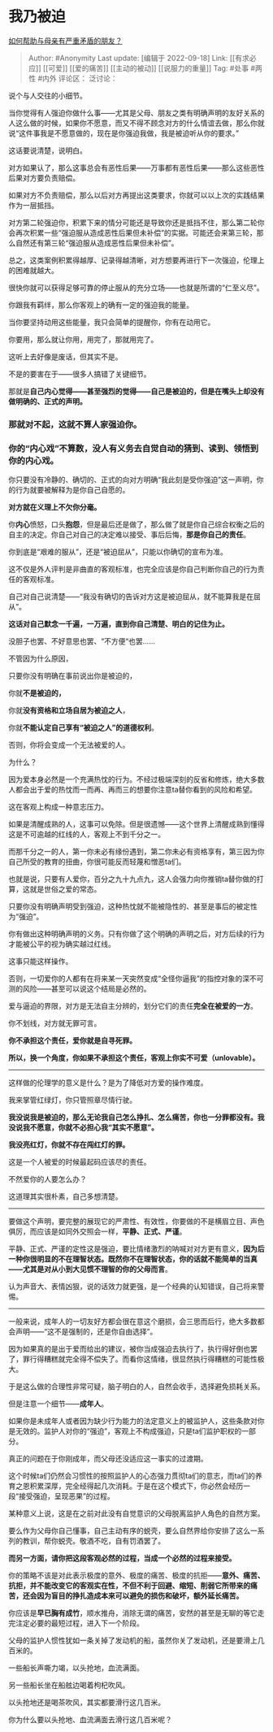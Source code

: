 # 我乃被迫
[如何帮助与母亲有严重矛盾的朋友？](https://www.zhihu.com/question/22104023/answer/2667233450)

> Author: #Anonymity
> Last update: [编辑于 2022-09-18]
> Link: [[有求必应]] [[可爱]] [[爱的痛苦]] [[主动的被动]] [[说服力的重量]]
> Tag: #处事 #两性 #内外
> 评论区：
> 泛讨论：

说个与人交往的小细节。

当你觉得有人强迫你做什么事——尤其是父母、朋友之类有明确声明的友好关系的人这么做的时候，如果你不愿意，而又不得不顾念对方的什么情谊去做，那么你就说“这件事我是不愿意做的，现在是你强迫我做，我是被迫听从你的要求。”

这话要说清楚，说明白。

对方如果认了，那么这事总会有恶性后果——万事都有恶性后果——那么这些恶性后果对方要负责赔偿。

如果对方不负责赔偿，那么以后对方再提出这类要求，你就可以以上次的实践结果作为一层抵挡。

对方第二轮强迫你，积累下来的情分可能还是导致你还是抵挡不住，那么第二轮你会再次积累一些“强迫服从造成恶性后果但未补偿”的实据。可能还会来第三轮，那么自然还有第三轮“强迫服从造成恶性后果但未补偿”。

总之，这类案例积累得越厚、记录得越清晰，对方想要再进行下一次强迫，伦理上的困难就越大。

很快你就可以获得足够可靠的停止服从的充分立场——也就是所谓的“仁至义尽”。

你跟我有羁绊，那么你客观上的确有一定的强迫我的能量。

当你要坚持动用这些能量，我只会简单的提醒你，你有在动用它。

你要用，那么就让你用，用完了，那就用完了。

这听上去好像是废话，但其实不是。

不是的要害在于——很多人搞错了关键细节。

那就是**自己内心觉得——甚至强烈的觉得——自己是被迫的，但是在嘴头上却没有做明确的、正式的声明。**

### 那就对不起，这就不算人家强迫你。

### 你的“内心戏”不算数，没人有义务去自觉自动的猜到、读到、领悟到你的内心戏。

你只要没有冷静的、确切的、正式的向对方明确“我此刻是受你强迫”这一声明，你的行为就要被解释为是你自己自愿的。

**对方就在义理上不欠你分毫。**

你**内心**愤怒，口头**抱怨**，但是最后还是做了，那么做了就是你自己综合权衡之后的自主的决定。你自己对自己的决定难以接受、事后后悔，**那是你自己的责任**。

你到底是“艰难的服从”，还是“被迫屈从”，只能以你确切的宣布为准。

这不仅是外人评判是非曲直的客观标准，也完全应该是你自己判断你自己的行为责任的客观标准。

自己对自己说清楚——“我没有确切的告诉对方这是被迫屈从，就不能算我是在屈从”。

**这话对自己默念一千遍，一万遍，直到你自己清楚、明白的记住为止。**

没胆子也罢、不好意思也罢、“不方便“也罢……

不管因为什么原因，

只要你没有明确在事前说出你是被迫的，

你就**不是被迫的，**

你就**没有资格和立场自居为被迫之人**，

你就**不能认定自己享有“被迫之人”的道德权利**。

否则，你将会变成一个无法被爱的人。

为什么？

因为爱本身必然是一个充满热忱的行为。不经过极端深刻的反省和修炼，绝大多数人都会出于爱的热忱而一而再、再而三的想要你注意ta替你看到的风险和希望。

这在客观上构成一种意志压力。

如果是清醒成熟的人，这事可以免除。但是很遗憾——这个世界上清醒成熟到懂得这是不可逾越的红线的人，客观上不到千分之一。

而那千分之一的人，第一你未必有缘份遇到，第二你未必有资格享有，第三因为你自己所受的教育的扭曲，你很可能反而轻蔑和憎恶ta们。

也就是说，只要有人爱你，百分之九十九点九，这人会强力向你推销ta替你做的打算，这就是世俗之爱的常态。

只要你没有明确声明受到强迫，这种热忱就不能被隐性的、甚至是事后的被定性为“强迫”。

你有做出这种明确声明的义务。只有你做了这个明确的声明之后，对方后续的行为才能被公平的视为确实越过红线。

这事只能这样操作。

否则，一切爱你的人都有在将来某一天突然变成“全怪你逼我”的指控对象的深不可测的风险——甚至可以说这个结局是必然的。

爱与逼迫的界限，对方是无法自主分辨的，划分它们的责任**完全在被爱的一方**。

你不划线，对方就无罪可言。

**你不承担这个责任，爱你就是自寻死罪。**

**所以，换一个角度，你如果不承担这个责任，客观上你实不可爱（unlovable）。**

---

这样做的伦理学的意义是什么？是为了降低对方爱的操作难度。

我来掌管红绿灯，你只管照章尽情行驶。

**我没说我是被迫的，那么无论我自己怎么挣扎、怎么痛苦，你也一分罪都没有。我没说我不愿意，你就不必担心我“其实不愿意”。**

**我没亮红灯，你就不存在闯红灯的罪。**

这是一个人被爱的时候最起码应该尽的责任。

不然爱你的人要怎么办？

这道理其实很朴素，自己多想清楚。

---

要做这个声明，要完整的展现它的严肃性、有效性，你要做的不是横眉立目、声色俱厉，而应该是如同外交照会一样，**平静、正式、严谨**。

平静、正式、严谨的定性这是强迫，要比情绪激烈的呐喊对对方更有意义，**因为后一种你很明显的不在理智状态。既然你不在理智状态，你的话就不能简单的当真——尤其是对从小到大见惯不理智的你的父母而言**。

认为声音大、表情凶狠，说的话效力就更强，是一个经典的认知错误，自己将来警惕。

---

一般来说，成年人的一切友好方都会很在意这个磨损，会三思而后行，绝大多数都会声明——“这不是强制的，还是你自由选择”。

因为如果真的是出于爱而给出的建议，被你当成强迫去执行了，执行得好倒也罢了，罪行得糟糕就完全得不偿失了。而看你这情绪，很显然执行得糟糕的可能性极大。

于是这么做的合理性非常可疑，脑子明白的人，自然会收手，选择避免损耗关系。

但是注意一个细节——**成年人**。

如果你是未成年人或者因为缺少行为能力的法定意义上的被监护人，这些条款对你是无效的。监护人对你的“强迫”，客观上不构成强迫，只是ta们监护职权的一部分。

真正的问题在于你刚成年，而父母还没适应这一事实的过渡期。

这个时候ta们仍然会习惯性的按照监护人的心态强力贯彻ta们的意志，而ta们的养育之恩积累深厚，完全经得起几次消耗。于是在这个模式下，你必然会经历一段“接受强迫，呈现恶果”的过程。

某种意义上说，这是在之前对此没有自觉意识的父母脱离监护人角色的自然方案。

要么作为父母你自己懂事，自己主动有序的蜕壳，要么自然界给你安排了这么一系列的教训，帮你蜕壳。敬酒不吃，自有罚酒罢了。

**而另一方面，请你把这段客观必然的过程，当成一个必然的过程来接受。**

你的策略不该是对此表示极度的意外、极度的痛苦、极度的抗拒——**意外、痛苦、抗拒，并不能改变它的客观实在性，不但不利于回避、缩短、削弱它所带来的痛苦，还会因为盲目的挣扎造成本来可以避免的损伤和破坏，额外延长痛苦。**

你应该是**早已胸有成竹**，顺水推舟，消除无谓的痛苦，安然的甚至是无聊的等它走完注定必要的最短过程，进入下一个阶段。

父母的监护人惯性犹如一条关掉了发动机的船，虽然你关了发动机，还是要滑上几百米的。

一些船长声嘶力竭，以头抢地，血流满面。

另一些船长坐在船舷边喝着枸杞吹风。

以头抢地还是喝茶吹风，其实都要滑行这几百米。

你为什么要以头抢地、血流满面去滑行这几百米呢？
